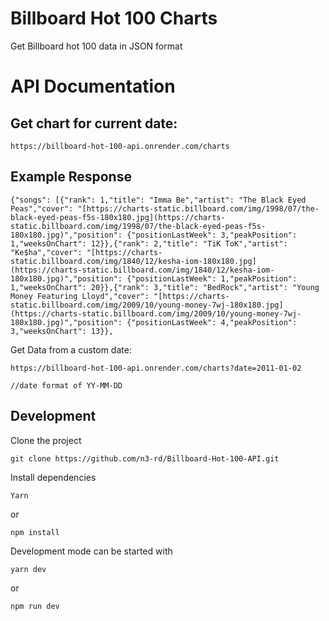 # Billboard Hot 100 Charts
Get Billboard hot 100 data in JSON format

# API Documentation

## Get chart for current date:

    https://billboard-hot-100-api.onrender.com/charts

  ## Example Response

    {"songs": [{"rank": 1,"title": "Imma Be","artist": "The Black Eyed Peas","cover": "[https://charts-static.billboard.com/img/1998/07/the-black-eyed-peas-f5s-180x180.jpg](https://charts-static.billboard.com/img/1998/07/the-black-eyed-peas-f5s-180x180.jpg)","position": {"positionLastWeek": 3,"peakPosition": 1,"weeksOnChart": 12}},{"rank": 2,"title": "TiK ToK","artist": "Ke$ha","cover": "[https://charts-static.billboard.com/img/1840/12/kesha-iom-180x180.jpg](https://charts-static.billboard.com/img/1840/12/kesha-iom-180x180.jpg)","position": {"positionLastWeek": 1,"peakPosition": 1,"weeksOnChart": 20}},{"rank": 3,"title": "BedRock","artist": "Young Money Featuring Lloyd","cover": "[https://charts-static.billboard.com/img/2009/10/young-money-7wj-180x180.jpg](https://charts-static.billboard.com/img/2009/10/young-money-7wj-180x180.jpg)","position": {"positionLastWeek": 4,"peakPosition": 3,"weeksOnChart": 13}},

Get Data from a custom date:

    https://billboard-hot-100-api.onrender.com/charts?date=2011-01-02

    //date format of YY-MM-DD

## Development
Clone the project

    git clone https://github.com/n3-rd/Billboard-Hot-100-API.git
Install dependencies

    Yarn
or

    npm install

Development mode can be started with

    yarn dev

   or


    npm run dev
